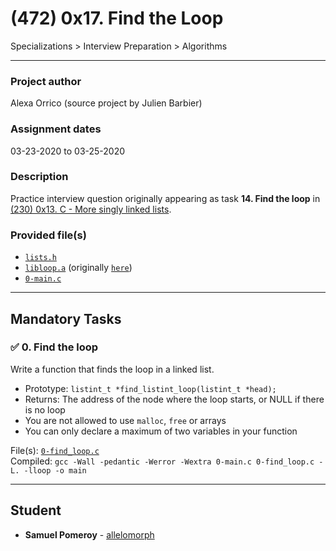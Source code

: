 # (472) 0x17. Find the Loop
Specializations > Interview Preparation > Algorithms

---

### Project author
Alexa Orrico (source project by Julien Barbier)

### Assignment dates
03-23-2020 to 03-25-2020

### Description
Practice interview question originally appearing as task **14. Find the loop** in [(230) 0x13. C - More singly linked lists](https://github.com/allelomorph/holbertonschool-low_level_programming/tree/master/0x13-more_singly_linked_lists).

### Provided file(s)
* [`lists.h`](./lists.h)
* [`libloop.a`](./libloop.a) (originally [`here`](https://s3.amazonaws.com/intranet-projects-files/interviews/472/libloop.a))
* [`0-main.c`](./0-main.c)

---

## Mandatory Tasks

### :white_check_mark: 0. Find the loop
Write a function that finds the loop in a linked list.

* Prototype: `listint_t *find_listint_loop(listint_t *head);`
* Returns: The address of the node where the loop starts, or NULL if there is no loop
* You are not allowed to use `malloc`, `free` or arrays
* You can only declare a maximum of two variables in your function

File(s): [`0-find_loop.c`](./0-find_loop.c)\
Compiled: `gcc -Wall -pedantic -Werror -Wextra 0-main.c 0-find_loop.c -L. -lloop -o main`

---

## Student
* **Samuel Pomeroy** - [allelomorph](github.com/allelomorph)
